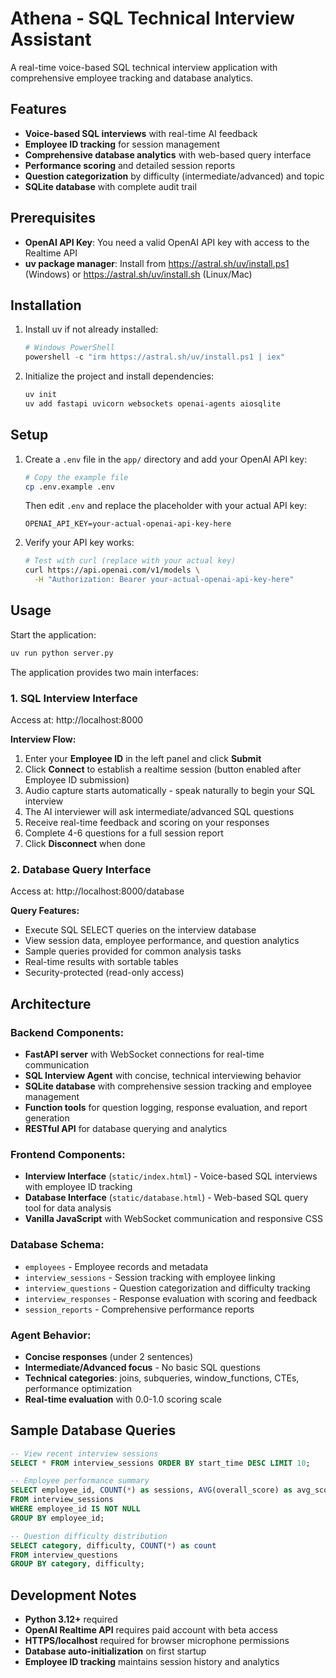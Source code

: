 # Athena - SQL Technical Interview Assistant

A real-time voice-based SQL technical interview application with comprehensive employee tracking and database analytics.

## Features

- **Voice-based SQL interviews** with real-time AI feedback
- **Employee ID tracking** for session management
- **Comprehensive database analytics** with web-based query interface
- **Performance scoring** and detailed session reports
- **Question categorization** by difficulty (intermediate/advanced) and topic
- **SQLite database** with complete audit trail

## Prerequisites

- **OpenAI API Key**: You need a valid OpenAI API key with access to the Realtime API
- **uv package manager**: Install from https://astral.sh/uv/install.ps1 (Windows) or https://astral.sh/uv/install.sh (Linux/Mac)

## Installation

1. Install uv if not already installed:
   ```powershell
   # Windows PowerShell
   powershell -c "irm https://astral.sh/uv/install.ps1 | iex"
   ```

2. Initialize the project and install dependencies:
   ```bash
   uv init
   uv add fastapi uvicorn websockets openai-agents aiosqlite
   ```

## Setup

1. Create a `.env` file in the `app/` directory and add your OpenAI API key:
   ```bash
   # Copy the example file
   cp .env.example .env
   ```
   
   Then edit `.env` and replace the placeholder with your actual API key:
   ```
   OPENAI_API_KEY=your-actual-openai-api-key-here
   ```

2. Verify your API key works:
   ```bash
   # Test with curl (replace with your actual key)
   curl https://api.openai.com/v1/models \
     -H "Authorization: Bearer your-actual-openai-api-key-here"
   ```

## Usage

Start the application:

```bash
uv run python server.py
```

The application provides two main interfaces:

### **1. SQL Interview Interface**
Access at: http://localhost:8000

**Interview Flow:**
1. Enter your **Employee ID** in the left panel and click **Submit**
2. Click **Connect** to establish a realtime session (button enabled after Employee ID submission)
3. Audio capture starts automatically - speak naturally to begin your SQL interview
4. The AI interviewer will ask intermediate/advanced SQL questions
5. Receive real-time feedback and scoring on your responses
6. Complete 4-6 questions for a full session report
7. Click **Disconnect** when done

### **2. Database Query Interface**
Access at: http://localhost:8000/database

**Query Features:**
- Execute SQL SELECT queries on the interview database
- View session data, employee performance, and question analytics
- Sample queries provided for common analysis tasks
- Real-time results with sortable tables
- Security-protected (read-only access)

## Architecture

### **Backend Components:**
- **FastAPI server** with WebSocket connections for real-time communication
- **SQL Interview Agent** with concise, technical interviewing behavior
- **SQLite database** with comprehensive session tracking and employee management
- **Function tools** for question logging, response evaluation, and report generation
- **RESTful API** for database querying and analytics

### **Frontend Components:**
- **Interview Interface** (`static/index.html`) - Voice-based SQL interviews with employee ID tracking
- **Database Interface** (`static/database.html`) - Web-based SQL query tool for data analysis
- **Vanilla JavaScript** with WebSocket communication and responsive CSS

### **Database Schema:**
- `employees` - Employee records and metadata
- `interview_sessions` - Session tracking with employee linking
- `interview_questions` - Question categorization and difficulty tracking
- `interview_responses` - Response evaluation with scoring and feedback
- `session_reports` - Comprehensive performance reports

### **Agent Behavior:**
- **Concise responses** (under 2 sentences)
- **Intermediate/Advanced focus** - No basic SQL questions
- **Technical categories**: joins, subqueries, window_functions, CTEs, performance optimization
- **Real-time evaluation** with 0.0-1.0 scoring scale

## Sample Database Queries

```sql
-- View recent interview sessions
SELECT * FROM interview_sessions ORDER BY start_time DESC LIMIT 10;

-- Employee performance summary  
SELECT employee_id, COUNT(*) as sessions, AVG(overall_score) as avg_score
FROM interview_sessions 
WHERE employee_id IS NOT NULL 
GROUP BY employee_id;

-- Question difficulty distribution
SELECT category, difficulty, COUNT(*) as count
FROM interview_questions 
GROUP BY category, difficulty;
```

## Development Notes

- **Python 3.12+** required
- **OpenAI Realtime API** requires paid account with beta access
- **HTTPS/localhost** required for browser microphone permissions
- **Database auto-initialization** on first startup
- **Employee ID tracking** maintains session history and analytics
